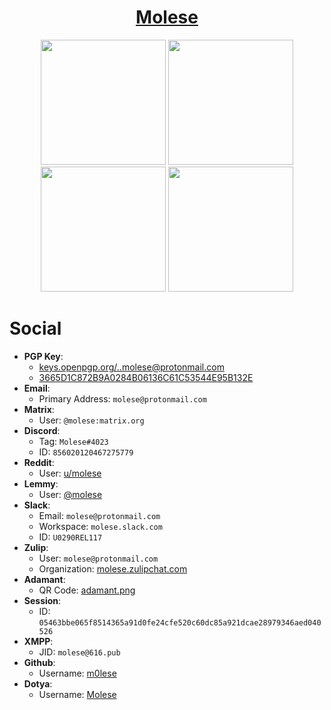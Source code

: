 <h1 align="center">
  <a href=https://github.com/m0lese>Molese</a>
</h1>

<p align="center">
  <img src="https://github.com/m0lese/m0lese/blob/prime/email.png" width="200" height="200">
  <img src="https://github.com/m0lese/m0lese/blob/prime/pgp.png" width="200" height="200">
  <img src="https://github.com/m0lese/m0lese/blob/prime/adamant.png" width="200" height="200">
  <img src="https://github.com/m0lese/m0lese/blob/prime/matrix.png" width="200" height="200">
</p>


# Social
* **PGP Key**: 
  - [keys.openpgp.org/..molese@protonmail.com](https://keys.openpgp.org/search?q=molese%40protonmail.com)
  - [3665D1C872B9A0284B06136C61C53544E95B132E](https://keys.openpgp.org/vks/v1/by-fingerprint/3665D1C872B9A0284B06136C61C53544E95B132E)
* **Email**: 
  - Primary Address: `molese@protonmail.com`
* **Matrix**: 
  - User: `@molese:matrix.org`
* **Discord**: 
  - Tag: `Molese#4023`
  - ID: `856020120467275779`
* **Reddit**: 
   - User: [u/molese](https://www.reddit.com/user/molese)
* **Lemmy**: 
  - User: [@molese](https://lemmy.ml/u/molese)
* **Slack**: 
  - Email: `molese@protonmail.com`
  - Workspace: `molese.slack.com`
  - ID: `U0290REL117`
* **Zulip**: 
  - User: `molese@protonmail.com`
  - Organization: [molese.zulipchat.com](https://molese.zulipchat.com)
* **Adamant**:
  - QR Code: [adamant.png](https://github.com/m0lese/m0lese/raw/prime/adamant.png)
* **Session**:
  - ID: `05463bbe065f8514365a91d0fe24cfe520c60dc85a921dcae28979346aed040526`
* **XMPP**:
  - JID: `molese@616.pub`
* **Github**:
  - Username: [m0lese](https://github.com/m0lese)
* **Dotya**:
  - Username: [Molese](https://git.dotya.ml/Molese)
